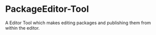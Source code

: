 # PackageEditor-Tool
A Editor Tool which makes editing packages and publishing them from within the editor.
